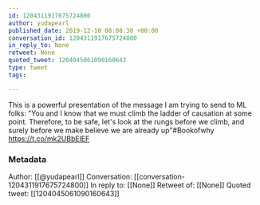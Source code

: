 ```yaml
---
id: 1204311917675724800
author: yudapearl
published_date: 2019-12-10 08:08:30 +00:00
conversation_id: 1204311917675724800
in_reply_to: None
retweet: None
quoted_tweet: 1204045061090160643
type: tweet
tags:

---
```


This is a powerful presentation of the message I am trying to send to ML folks: "You and I know that we must climb the ladder of causation at some point. Therefore, to be safe, let's look at the rungs before we climb, and surely before we make believe we are already up"#Bookofwhy https://t.co/mk2UBbElEF

### Metadata

Author: [[@yudapearl]]
Conversation: [[conversation-1204311917675724800]]
In reply to: [[None]]
Retweet of: [[None]]
Quoted tweet: [[1204045061090160643]]
